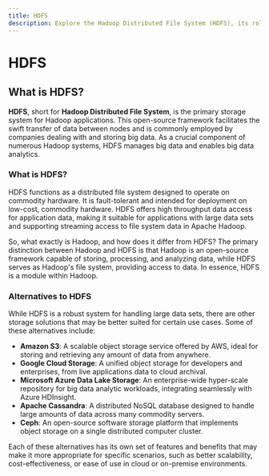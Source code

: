 ```yaml
---
title: HDFS
description: Explore the Hadoop Distributed File System (HDFS), its role as the primary storage system for Hadoop applications, benefits, and alternatives for handling large data sets.
---
```


# HDFS

## What is HDFS?

**HDFS**, short for **Hadoop Distributed File System**, is the primary storage system for Hadoop applications. This open-source framework facilitates the swift transfer of data between nodes and is commonly employed by companies dealing with and storing big data. As a crucial component of numerous Hadoop systems, HDFS manages big data and enables big data analytics.

### What is HDFS?

HDFS functions as a distributed file system designed to operate on commodity hardware. It is fault-tolerant and intended for deployment on low-cost, commodity hardware. HDFS offers high throughput data access for application data, making it suitable for applications with large data sets and supporting streaming access to file system data in Apache Hadoop.

So, what exactly is Hadoop, and how does it differ from HDFS? The primary distinction between Hadoop and HDFS is that Hadoop is an open-source framework capable of storing, processing, and analyzing data, while HDFS serves as Hadoop's file system, providing access to data. In essence, HDFS is a module within Hadoop.

### Alternatives to HDFS

While HDFS is a robust system for handling large data sets, there are other storage solutions that may be better suited for certain use cases. Some of these alternatives include:

- **Amazon S3**: A scalable object storage service offered by AWS, ideal for storing and retrieving any amount of data from anywhere.
- **Google Cloud Storage**: A unified object storage for developers and enterprises, from live applications data to cloud archival.
- **Microsoft Azure Data Lake Storage**: An enterprise-wide hyper-scale repository for big data analytic workloads, integrating seamlessly with Azure HDInsight.
- **Apache Cassandra**: A distributed NoSQL database designed to handle large amounts of data across many commodity servers.
- **Ceph**: An open-source software storage platform that implements object storage on a single distributed computer cluster.

Each of these alternatives has its own set of features and benefits that may make it more appropriate for specific scenarios, such as better scalability, cost-effectiveness, or ease of use in cloud or on-premise environments.
